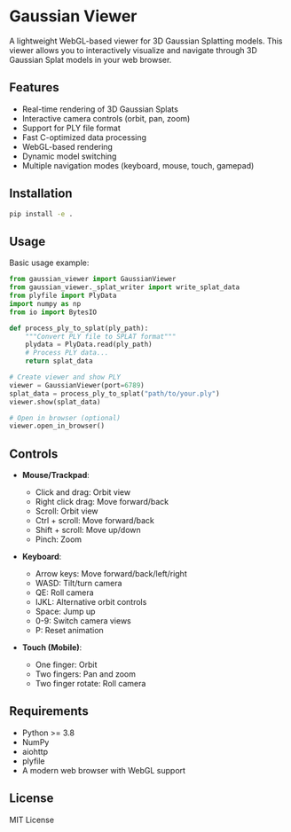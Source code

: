 # Gaussian Viewer

A lightweight WebGL-based viewer for 3D Gaussian Splatting models. This viewer allows you to interactively visualize and navigate through 3D Gaussian Splat models in your web browser.

## Features

- Real-time rendering of 3D Gaussian Splats
- Interactive camera controls (orbit, pan, zoom)
- Support for PLY file format
- Fast C-optimized data processing
- WebGL-based rendering
- Dynamic model switching
- Multiple navigation modes (keyboard, mouse, touch, gamepad)

## Installation

```bash
pip install -e .
```

## Usage

Basic usage example:

```python
from gaussian_viewer import GaussianViewer
from gaussian_viewer._splat_writer import write_splat_data
from plyfile import PlyData
import numpy as np
from io import BytesIO

def process_ply_to_splat(ply_path):
    """Convert PLY file to SPLAT format"""
    plydata = PlyData.read(ply_path)
    # Process PLY data...
    return splat_data

# Create viewer and show PLY
viewer = GaussianViewer(port=6789)
splat_data = process_ply_to_splat("path/to/your.ply")
viewer.show(splat_data)

# Open in browser (optional)
viewer.open_in_browser()
```

## Controls

- **Mouse/Trackpad**:
  - Click and drag: Orbit view
  - Right click drag: Move forward/back
  - Scroll: Orbit view
  - Ctrl + scroll: Move forward/back
  - Shift + scroll: Move up/down
  - Pinch: Zoom

- **Keyboard**:
  - Arrow keys: Move forward/back/left/right
  - WASD: Tilt/turn camera
  - QE: Roll camera
  - IJKL: Alternative orbit controls
  - Space: Jump up
  - 0-9: Switch camera views
  - P: Reset animation

- **Touch (Mobile)**:
  - One finger: Orbit
  - Two fingers: Pan and zoom
  - Two finger rotate: Roll camera

## Requirements

- Python >= 3.8
- NumPy
- aiohttp
- plyfile
- A modern web browser with WebGL support

## License

MIT License
